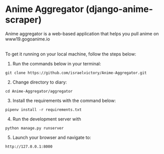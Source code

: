 # Anime Aggregator (django-anime-scraper)

Anime aggregator is a web-based application that helps you pull anime on www19.gogoanime.io

<br />
To get it running on your local machine, follow the steps below:

1. Run the commands below in your terminal:

```
git clone https://github.com/israelvictory/Anime-Aggregator.git
```

2. Change directory to diary:

```
cd Anime-Aggregator/aggregator
```

3. Install the requirements with the command below:

```
pipenv install -r requirements.txt
```

4. Run the development server with

```
python manage.py runserver
```

5. Launch your browser and navigate to:

```
http://127.0.0.1:8000
```
